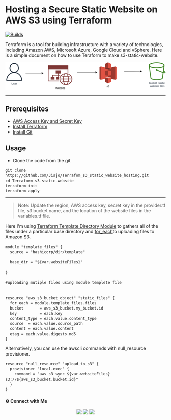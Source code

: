# Hosting a Secure Static Website on AWS S3 using Terraform
[![Builds](https://travis-ci.org/joemccann/dillinger.svg?branch=master)](https://travis-ci.org/joemccann/dillinger)


Terraform is a tool for building infrastructure with a variety of technologies, including Amazon AWS, Microsoft Azure, Google Cloud and vSphere. Here is a simple document on how to use Teraform to make s3-static-website.

![s3 bucket diagram](https://github.com/Jisjo/Terrafom_s3_static_website_hosting/raw/main/s3.png)

----
## Prerequisites

- [AWS Access Key and Secret Key](https://docs.aws.amazon.com/IAM/latest/UserGuide/id_users_create.html)
- [Install Terraform](https://learn.hashicorp.com/tutorials/terraform/install-cli?in=terraform/aws-get-started)
- [Install Git](https://github.com/git-guides/install-git)

## Usage

- Clone the code from the git

```hcl
git clone https://github.com/Jisjo/Terrafom_s3_static_website_hosting.git
cd Terraform-s3-static-website
terraform init
terraform apply
```
----

> Note: Update the region, AWS access key, secret key in the provider.tf file, s3 bucket name, and the location of the website files in the variables.tf file.


Here I'm using [Terraform Template Directory Module](https://registry.terraform.io/modules/hashicorp/dir/template/latest) to gathers all of the files under a particular base directory and [for_each](https://www.terraform.io/docs/language/meta-arguments/for_each.html)to uploading files to Amazon S3.

```hcl
module "template_files" {
  source = "hashicorp/dir/template"

  base_dir = "${var.websiteFiles}"
  
}

#uploading mutiple files using module templete file


resource "aws_s3_bucket_object" "static_files" {
  for_each = module.template_files.files
  bucket       = aws_s3_bucket.my_bucket.id
  key          = each.key
  content_type = each.value.content_type
  source  = each.value.source_path
  content = each.value.content
  etag = each.value.digests.md5
}

```


Alternatively, you can use the awscli commands with null_resource provisioner.

```hcl
resource "null_resource" "upload_to_s3" {
  provisioner "local-exec" {
    command = "aws s3 sync ${var.websiteFiles} s3://${aws_s3_bucket.bucket.id}"
  }
}
```

#### ⚙️ Connect with Me

<p align="center">
<a href="mailto:jisjo@hotmail.com"><img src="https://img.shields.io/badge/Gmail-D14836?style=for-the-badge&logo=gmail&logoColor=white"/></a>
<a href=" www.linkedin.com/in/jisjo"><img src="https://img.shields.io/badge/LinkedIn-0077B5?style=for-the-badge&logo=linkedin&logoColor=white"/></a> 
<a href="https://wa.me/%2B918893399806?text=This%20message%20from%20GitHub."><img src="https://img.shields.io/badge/WhatsApp-25D366?style=for-the-badge&logo=whatsapp&logoColor=white"/></a>




